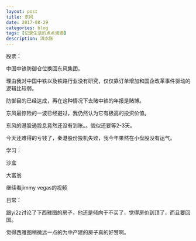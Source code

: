 ```yaml
---
layout: post
title: 东风
date: 2017-08-29
categories: blog
tags: [记录生活的点点滴滴]
description: 流水账
---
```


股票：

中国中铁防御仓位换回东风集团。

理由我对中国中铁以及铁路行业没有研究，仅仅靠订单增加和国企改革事件驱动的逻辑比较弱。

防御目的已经达成，再在这种情况下去赌中铁的年报是赌博。

东风最惊险的一波已经避过，我仍然认为它有极高的投资价值。

东风的港股通股息竟然还没有到账。。貌似还要等2-3天。

今天还难得的亏钱了，秦港股份投机失败，我今年果然在小盘股没有运气。

学习：

沙盒

大富翁

继续看jimmy vegas的视频

日常：

跟yi2z讨论了下西雅图的房子，他还是倾向于不买了，觉得房价到顶了，而且要回国。

觉得西雅图稍微远一点的为中产建的房子真的好赞啊。




